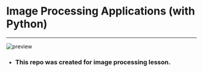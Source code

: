 # Image Processing Applications (with Python)
-------
![preview]( https://hindi.theindianwire.com/wp-content/uploads/2018/07/image-processing.jpg )
- ### This repo was created for image processing lesson.
